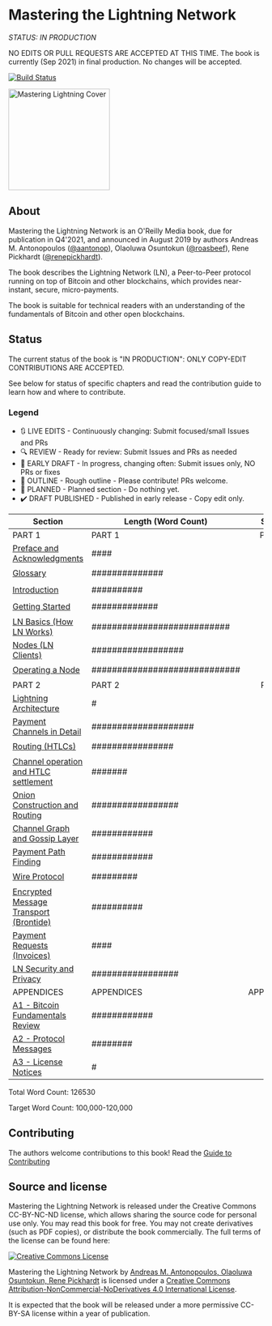 # Mastering the Lightning Network


*STATUS: IN PRODUCTION*

NO EDITS OR PULL REQUESTS ARE ACCEPTED AT THIS TIME. The book is currently (Sep 2021) in final production. No changes will be accepted.

[![Build Status](https://travis-ci.com/lnbook/lnbook.svg?branch=develop)](https://travis-ci.com/lnbook/lnbook)

<img src="images/cover_thumb.png" width=200 alt="Mastering Lightning Cover">

## About
Mastering the Lightning Network is an O'Reilly Media book, due for publication in Q4'2021, and announced in August 2019  by authors Andreas M. Antonopoulos ([@aantonop](https://twitter.com/aantonop)), Olaoluwa Osuntokun ([@roasbeef](https://twitter.com/roasbeef)), Rene Pickhardt ([@renepickhardt](https://twitter.com/renepickhardt)).

The book describes the Lightning Network (LN), a Peer-to-Peer protocol running on top of Bitcoin and other blockchains, which provides near-instant, secure, micro-payments.

The book is suitable for technical readers with an understanding of the fundamentals of Bitcoin and other open blockchains.

## Status

The current status of the book is "IN PRODUCTION": ONLY COPY-EDIT CONTRIBUTIONS ARE ACCEPTED.

See below for status of specific chapters and read the contribution guide to learn how and where to contribute.

### Legend

* :arrows_clockwise:  LIVE EDITS - Continuously changing: Submit focused/small Issues and PRs
* :mag: REVIEW - Ready for review: Submit Issues and PRs as needed
* :lock_with_ink_pen: EARLY DRAFT - In progress, changing often: Submit issues only, NO PRs or fixes
* :bookmark_tabs: OUTLINE - Rough outline - Please contribute! PRs welcome.
* :thought_balloon: PLANNED - Planned section  - Do nothing yet.
* :heavy_check_mark: DRAFT PUBLISHED - Published in early release - Copy edit only.

| Section | Length (Word Count) |  Status |
|-------|------|:------:|
| PART 1 | PART 1 | PART 1 |
| [Preface and Acknowledgments](preface.asciidoc) | #### | :heavy_check_mark: |
| [Glossary](glossary.asciidoc) | ############## | :heavy_check_mark: |
| [Introduction](01_introduction.asciidoc) | ########## | :heavy_check_mark: |
| [Getting Started](02_getting_started.asciidoc) | ############# | :heavy_check_mark: |
| [LN Basics (How LN Works)](03_how_ln_works.asciidoc) | ########################### | :heavy_check_mark: |
| [Nodes (LN Clients)](04_node_client.asciidoc) | ################## | :heavy_check_mark: |
| [Operating a Node](05_node_operations.asciidoc) | ############################# | :heavy_check_mark: |
| PART 2 | PART 2 | PART2 |
| [Lightning Architecture](06_lightning_architecture.asciidoc) | # | :heavy_check_mark: |
| [Payment Channels in Detail](07_payment_channels.asciidoc) | #################### | :heavy_check_mark: |
| [Routing (HTLCs)](08_routing_htlcs.asciidoc) | ################ | :heavy_check_mark: |
| [Channel operation and HTLC settlement](09_channel_operation.asciidoc) | ####### | :heavy_check_mark: |
| [Onion Construction and Routing](10_onion_routing.asciidoc) | ################# | :heavy_check_mark: |
| [Channel Graph and Gossip Layer](11_gossip_channel_graph.asciidoc) | ############ | :heavy_check_mark: |
| [Payment Path Finding](12_path_finding.asciidoc) | ############ | :heavy_check_mark: |
| [Wire Protocol](13_wire_protocol.asciidoc) | ######### | :heavy_check_mark: |
| [Encrypted Message Transport (Brontide)](14_encrypted_transport.asciidoc) | ########## | :heavy_check_mark: |
| [Payment Requests (Invoices)](15_payment_requests.asciidoc) | #### | :heavy_check_mark: |
| [LN Security and Privacy](16_security_privacy_ln.asciidoc) | ################# | :heavy_check_mark: |
| APPENDICES | APPENDICES | APPENDICES |
| [A1 - Bitcoin Fundamentals Review](appendix-bitcoin-fundamentals-review.asciidoc) | ############ | :heavy_check_mark: |
| [A2 - Protocol Messages](appendix_protocol_messages.asciidoc) | ######## | :heavy_check_mark: |
| [A3 - License Notices](appendix_license_notices.asciidoc) | # | :heavy_check_mark: |


Total Word Count: 126530

Target Word Count: 100,000-120,000

## Contributing

The authors welcome contributions to this book! Read the [Guide to Contributing](CONTRIBUTING.md)

## Source and license

Mastering the Lightning Network is released under the Creative Commons CC-BY-NC-ND license, which allows sharing the source code for personal use only. You may read this book for free. You may not create derivatives (such as PDF copies), or distribute the book commercially. The full terms of the license can be found here:

[![Creative Commons License](https://i.creativecommons.org/l/by-nc-nd/4.0/88x31.png)](https://creativecommons.org/licenses/by-nc-nd/4.0/)

<span xmlns:dct="http://purl.org/dc/terms/" property="dct:title">Mastering the Lightning Network</span> by <a xmlns:cc="http://creativecommons.org/ns#" href="https://lnbook.info/" property="cc:attributionName" rel="cc:attributionURL">Andreas M. Antonopoulos, Olaoluwa Osuntokun, Rene Pickhardt</a> is licensed under a <a rel="license" href="http://creativecommons.org/licenses/by-nc-nd/4.0/">Creative Commons Attribution-NonCommercial-NoDerivatives 4.0 International License</a>.

It is expected that the book will be released under a more permissive CC-BY-SA license within a year of publication.
